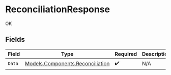 # ReconciliationResponse

OK


## Fields

| Field                                                                         | Type                                                                          | Required                                                                      | Description                                                                   |
| ----------------------------------------------------------------------------- | ----------------------------------------------------------------------------- | ----------------------------------------------------------------------------- | ----------------------------------------------------------------------------- |
| `Data`                                                                        | [Models.Components.Reconciliation](../../Models/Components/Reconciliation.md) | :heavy_check_mark:                                                            | N/A                                                                           |